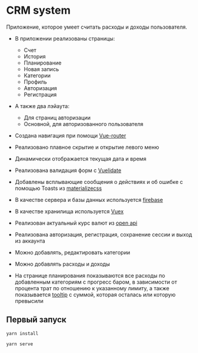 # CRM system

Приложение, которое умеет считать расходы и доходы пользователя.

- В приложении реализованы страницы:

  - Счет
  - История
  - Планирование
  - Новая запись
  - Категории
  - Профиль
  - Авторизация
  - Регистрация

- А также два лэйаута:

  - Для страниц авторизации
  - Основной, для авторизованного пользователя

- Создана навигация при помощи [Vue-router](https://router.vuejs.org/)
- Реализовано плавное скрытие и открытие левого меню
- Динамически отображается текущая дата и время
- Реализована валидация форм с [Vuelidate](https://vuelidate-next.netlify.app/)
- Добавлены всплывающие сообщения о действиях и об ошибке с помощью Toasts из [materializecss](https://materializecss.com/)
- В качестве сервера и базы данных используется [firebase](https://firebase.google.com/)
- В качестве хранилища используется [Vuex](https://vuex.vuejs.org/)
- Реализован актуальный курс валют из [open api](https://raw.githubusercontent.com/fawazahmed0/currency-api/1/latest/currencies/rub.json)
- Реализована авторизация, регистрация, сохранение сессии и выход из аккаунта
- Можно добавлять, редактировать категории
- Можно добавлять расходы и доходы
- На странице планирования показываются все расходы по добавленным категориям с прогресс баром, в зависимости от процента трат по отношению к указанному лимиту, а также показывается [tooltip](https://materializecss.com/tooltips.html) с суммой, которая осталась или которую превысили

## Первый запуск

```
yarn install
```

```
yarn serve
```
